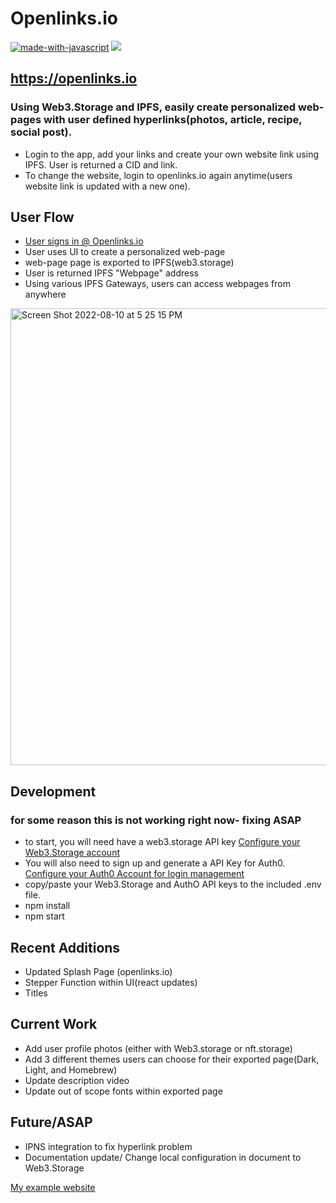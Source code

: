 # Openlinks.io

[![made-with-javascript](https://img.shields.io/badge/Made%20with-JavaScript-1f425f.svg)](https://www.javascript.com)
[![](https://img.shields.io/badge/project-IPFS-blue.svg?style=flat-square)](https://ipfs.io/)


## https://openlinks.io

### Using Web3.Storage and IPFS, easily create personalized web-pages with user defined hyperlinks(photos, article, recipe, social post). 

- Login to the app, add your links and create your own website link using IPFS. User is returned a CID and link. 
- To change the website, login to openlinks.io again anytime(users website link is updated with a new one).


## User Flow
- [User signs in @ Openlinks.io](https://openlinks.io) 
- User uses UI to create a personalized web-page
- web-page page is exported to IPFS(web3.storage)
- User is returned IPFS "Webpage" address
- Using various IPFS Gateways, users can access webpages from anywhere

<img width="731" alt="Screen Shot 2022-08-10 at 5 25 15 PM" src="https://user-images.githubusercontent.com/30084404/184031254-7c67e01c-be49-440f-b9ec-507463424a62.png">


## Development

### for some reason this is not working right now- fixing ASAP

- to start, you will need have a web3.storage API key
[Configure your Web3.Storage account](https://web3.storage)
- You will also need to sign up and generate a API Key for Auth0. 
[Configure your Auth0 Account for login management](https://auth0.com/signup)
- copy/paste your Web3.Storage and AuthO API keys to the included .env file. 
- npm install
- npm start

## Recent Additions
- Updated Splash Page (openlinks.io)
- Stepper Function within UI(react updates)
- Titles

## Current Work
- Add user profile photos (either with Web3.storage or nft.storage) 
- Add 3 different themes users can choose for their exported page(Dark, Light, and Homebrew) 
- Update description video
- Update out of scope fonts within exported page


## Future/ASAP
- IPNS integration to fix hyperlink problem
- Documentation update/ Change local configuration in document to Web3.Storage

[My example website](https://bafybeie2b4dzndtisdd455aokww3gv4fto5qxhgvpvrk32er4hdxyiufem.ipfs.dweb.link/Mylinks.html)

